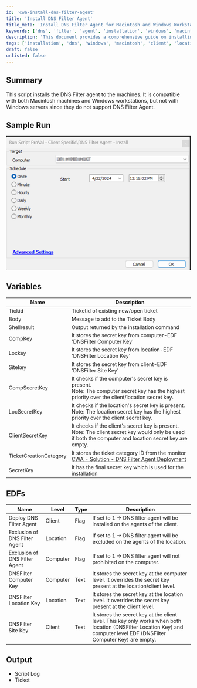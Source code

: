 ```yaml
---
id: 'cwa-install-dns-filter-agent'
title: 'Install DNS Filter Agent'
title_meta: 'Install DNS Filter Agent for Macintosh and Windows Workstations'
keywords: ['dns', 'filter', 'agent', 'installation', 'windows', 'macintosh']
description: 'This document provides a comprehensive guide on installing the DNS Filter agent on both Macintosh and Windows workstations, detailing the necessary variables, EDFs, and expected output during the installation process.'
tags: ['installation', 'dns', 'windows', 'macintosh', 'client', 'location', 'computer']
draft: false
unlisted: false
---
```

## Summary

This script installs the DNS Filter agent to the machines. It is compatible with both Macintosh machines and Windows workstations, but not with Windows servers since they do not support DNS Filter Agent.

## Sample Run

![Sample Run](../../../static/img/DNS-Filter-Agent---Install/image_1.png)

## Variables

| Name                  | Description                                                                                              |
|-----------------------|----------------------------------------------------------------------------------------------------------|
| Tickid                | Ticketid of existing new/open ticket                                                                     |
| Body                  | Message to add to the Ticket Body                                                                        |
| Shellresult           | Output returned by the installation command                                                               |
| CompKey               | It stores the secret key from computer-EDF 'DNSFilter Computer Key'                                     |
| Lockey                | It stores the secret key from location-EDF 'DNSFilter Location Key'                                     |
| Sitekey               | It stores the secret key from client-EDF 'DNSFilter Site Key'                                          |
| CompSecretKey         | It checks if the computer's secret key is present. <br> Note: The computer secret key has the highest priority over the client/location secret key. |
| LocSecretKey          | It checks if the location's secret key is present. <br> Note: The location secret key has the highest priority over the client secret key. |
| ClientSecretKey       | It checks if the client's secret key is present. <br> Note: The client secret key would only be used if both the computer and location secret key are empty. |
| TicketCreationCategory | It stores the ticket category ID from the monitor [CWA - Solution - DNS Filter Agent Deployment](https://proval.itglue.com/DOC-5078775-15669152) |
| SecretKey             | It has the final secret key which is used for the installation                                           |

## EDFs

| Name                          | Level   | Type    | Description                                                                                           |
|-------------------------------|---------|---------|-------------------------------------------------------------------------------------------------------|
| Deploy DNS Filter Agent       | Client  | Flag    | If set to 1 -> DNS filter agent will be installed on the agents of the client.                       |
| Exclusion of DNS Filter Agent  | Location| Flag    | If set to 1 -> DNS filter agent will be excluded on the agents of the location.                      |
| Exclusion of DNS Filter Agent  | Computer| Flag    | If set to 1 -> DNS filter agent will not prohibited on the computer.                                 |
| DNSFilter Computer Key        | Computer| Text    | It stores the secret key at the computer level. It overrides the secret key present at the location/client level. |
| DNSFilter Location Key        | Location| Text    | It stores the secret key at the location level. It overrides the secret key present at the client level. |
| DNSFilter Site Key            | Client  | Text    | It stores the secret key at the client level. This key only works when both location (DNSFilter Location Key) and computer level EDF (DNSFilter Computer Key) are empty. |

## Output

- Script Log
- Ticket



